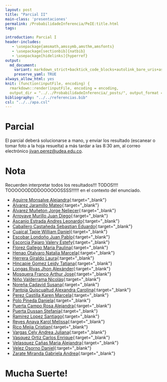 ```yaml
---
layout: post
title: "Parcial II"
main-class: 'presentaciones'
permalink: /ProbabilidadeInferencia/PeIE:title.html
tags:

introduction: Parcial I
header-includes:
   - \usepackage{amsmath,amssymb,amsthm,amsfonts}
   - \usepackage[sectionbib]{natbib}
   - \usepackage[hidelinks]{hyperref}
output:
  md_document:
    variant: markdown_strict+backtick_code_blocks+autolink_bare_uris+ascii_identifiers+tex_math_single_backslash
    preserve_yaml: TRUE
always_allow_html: yes   
knit: (function(inputFile, encoding) {
  rmarkdown::render(inputFile, encoding = encoding,
  output_dir = "../../ProbabilidadeInferencia/_posts/", output_format = "all"  ) })
bibliography: "../../referencias.bib"
csl: "../../apa.csl"
---
```








Parcial
=======

El parcial deberá solucionarse a mano, y enviar los resultado (escanear
o tomar foto a la hoja resuelta) a más tardar a las 8:30 am, al correo
electrónico <a target="_blank" href="mailto:jivan.perez@udea.edu.co">
jivan.perez@udea.edu.co</a>.

Nota
====

Recuerden interpretar todos los resultados!!! TODOS!!!!
TOOOOOODDDDOOOOOOSSSS!!!!!! en el contexto del enunciado.

-   [Aguirre Monsalve
    Alejandra](https://github.com/jiperezga/jiperezga.github.io/raw/master/Dataset/Parcial/P1020495555.pdf){:target="\_blank"}
-   [Alvarez Jaramillo
    Mateo](https://github.com/jiperezga/jiperezga.github.io/raw/master/Dataset/Parcial/P1001420406.pdf){:target="\_blank"}
-   [Álvarez Muñeton Jorge
    Neliecer](https://github.com/jiperezga/jiperezga.github.io/raw/master/Dataset/Parcial/P1035233013.pdf){:target="\_blank"}
-   [Arroyave Murillo Juan
    Diego](https://github.com/jiperezga/jiperezga.github.io/raw/master/Dataset/Parcial/P1007368680.pdf){:target="\_blank"}
-   [Ascanio Estrada Andres
    Leonardo](https://github.com/jiperezga/jiperezga.github.io/raw/master/Dataset/Parcial/P1065894729.pdf){:target="\_blank"}
-   [Caballero Castañeda Sebastian
    Eduardo](https://github.com/jiperezga/jiperezga.github.io/raw/master/Dataset/Parcial/P1010010607.pdf){:target="\_blank"}
-   [Cuaical Tapie William
    Daniel](https://github.com/jiperezga/jiperezga.github.io/raw/master/Dataset/Parcial/P1007292685.pdf){:target="\_blank"}
-   [Escobar Londoño Juan
    Pablo](https://github.com/jiperezga/jiperezga.github.io/raw/master/Dataset/Parcial/P1000920301.pdf){:target="\_blank"}
-   [Escorcia Pajaro Valery
    Estefy](https://github.com/jiperezga/jiperezga.github.io/raw/master/Dataset/Parcial/P1002244380.pdf){:target="\_blank"}
-   [Florez Gallego Maria
    Paulina](https://github.com/jiperezga/jiperezga.github.io/raw/master/Dataset/Parcial/P1000549222.pdf){:target="\_blank"}
-   [Henao Otalvaro Natalia
    Marcela](https://github.com/jiperezga/jiperezga.github.io/raw/master/Dataset/Parcial/P43463025.pdf){:target="\_blank"}
-   [Herrera Giraldo
    Laura](https://github.com/jiperezga/jiperezga.github.io/raw/master/Dataset/Parcial/P1001017464.pdf){:target="\_blank"}
-   [Hincapie Gomez Leidy
    Tatiana](https://github.com/jiperezga/jiperezga.github.io/raw/master/Dataset/Parcial/P1010122767.pdf){:target="\_blank"}
-   [Longas Rivas Jhon
    Alexánder](https://github.com/jiperezga/jiperezga.github.io/raw/master/Dataset/Parcial/P1193326786.pdf){:target="\_blank"}
-   [Mosquera Franco Arthur
    Jose](https://github.com/jiperezga/jiperezga.github.io/raw/master/Dataset/Parcial/P1003073445.pdf){:target="\_blank"}
-   [Niño Valderrama
    Nicolás](https://github.com/jiperezga/jiperezga.github.io/raw/master/Dataset/Parcial/P1017241764.pdf){:target="\_blank"}
-   [Noreña Cadavid
    Susana](https://github.com/jiperezga/jiperezga.github.io/raw/master/Dataset/Parcial/P1000748392.pdf){:target="\_blank"}
-   [Pantoja Quiscualtud Alexandra
    Carolina](https://github.com/jiperezga/jiperezga.github.io/raw/master/Dataset/Parcial/P1087425594.pdf){:target="\_blank"}
-   [Perez Castilla Karen
    Marcela](https://github.com/jiperezga/jiperezga.github.io/raw/master/Dataset/Parcial/P1005605305.pdf){:target="\_blank"}
-   [Polo Pineda
    Daniela](https://github.com/jiperezga/jiperezga.github.io/raw/master/Dataset/Parcial/P1000085308.pdf){:target="\_blank"}
-   [Puerta Campo Rosa
    Alejandra](https://github.com/jiperezga/jiperezga.github.io/raw/master/Dataset/Parcial/P1002389631.pdf){:target="\_blank"}
-   [Puerta Dussan
    Stefania](https://github.com/jiperezga/jiperezga.github.io/raw/master/Dataset/Parcial/P1007286384.pdf){:target="\_blank"}
-   [Ramirez Lopez
    Santiago](https://github.com/jiperezga/jiperezga.github.io/raw/master/Dataset/Parcial/P1037669252.pdf){:target="\_blank"}
-   [Reyes Anaya Karol
    Melissa](https://github.com/jiperezga/jiperezga.github.io/raw/master/Dataset/Parcial/P1098757410.pdf){:target="\_blank"}
-   [Rico Mejia
    Cristian](https://github.com/jiperezga/jiperezga.github.io/raw/master/Dataset/Parcial/P1037654941.pdf){:target="\_blank"}
-   [Vargas Cely Andrea
    Juliana](https://github.com/jiperezga/jiperezga.github.io/raw/master/Dataset/Parcial/P1010149009.pdf){:target="\_blank"}
-   [Vasquez Ortiz Carlos
    Enrique](https://github.com/jiperezga/jiperezga.github.io/raw/master/Dataset/Parcial/P1003004985.pdf){:target="\_blank"}
-   [Velasquez Cañas Maria
    Alejandra](https://github.com/jiperezga/jiperezga.github.io/raw/master/Dataset/Parcial/P1000567192.pdf){:target="\_blank"}
-   [Velez Osorno
    Daniel](https://github.com/jiperezga/jiperezga.github.io/raw/master/Dataset/Parcial/P1037667652.pdf){:target="\_blank"}
-   [Zarate Miranda Gabriela
    Andrea](https://github.com/jiperezga/jiperezga.github.io/raw/master/Dataset/Parcial/P1017274210.pdf){:target="\_blank"}

<h1>
Mucha Suerte!
</h1>
